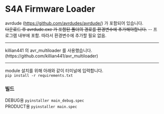 # S4A Firmware Loader

avrdude (https://github.com/avrdudes/avrdude/) 가 포함되어 있습니다.
<br>
~~다운로드 후 avrdude.exe 가 포함된 폴더의 경로를 환경변수에 추가해야합니다.~~ -- 프로그램 내부에 포함. 따라서 환경변수에 추가할 필요 없음.
<br>
<hr>
killian441 의 avr_multiloader 를 사용했습니다.
<br>
(https://github.com/killian441/avr_multiloader)
<hr>
module 설치를 위해 아래와 같이 터미널에 입력합니다.
<br>
<code>pip install -r requirements.txt</code>
<br>
<h3>빌드</h3>
DEBUG용 <code>pyinstaller main_debug.spec</code>
<br>
PRODUCT용 <code>pyinstaller main.spec</code>
